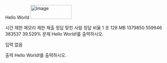 Hello World
 <img width="131" height="45" alt="image" src="https://github.com/user-attachments/assets/91450c43-75ff-40f2-867e-6f45bd184594" />

시간 제한	메모리 제한	제출	정답	맞힌 사람	정답 비율
1 초	128 MB	1379850	559946	383537	39.529%
문제
Hello World!를 출력하시오.

입력
없음

출력
Hello World!를 출력하시오.
